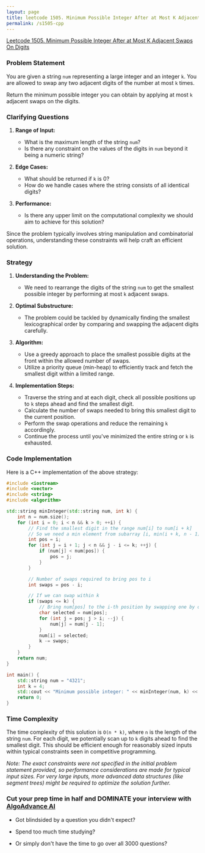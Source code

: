 ```yaml
---
layout: page
title: leetcode 1505. Minimum Possible Integer After at Most K Adjacent Swaps On Digits
permalink: /s1505-cpp
---
```

[Leetcode 1505. Minimum Possible Integer After at Most K Adjacent Swaps On Digits](https://algoadvance.github.io/algoadvance/l1505)
### Problem Statement

You are given a string `num` representing a large integer and an integer `k`. You are allowed to swap any two adjacent digits of the number at most `k` times.

Return the minimum possible integer you can obtain by applying at most `k` adjacent swaps on the digits.

### Clarifying Questions

1. **Range of Input:**
   - What is the maximum length of the string `num`?
   - Is there any constraint on the values of the digits in `num` beyond it being a numeric string?

2. **Edge Cases:**
   - What should be returned if `k` is 0?
   - How do we handle cases where the string consists of all identical digits?

3. **Performance:**
   - Is there any upper limit on the computational complexity we should aim to achieve for this solution?

Since the problem typically involves string manipulation and combinatorial operations, understanding these constraints will help craft an efficient solution.

### Strategy

1. **Understanding the Problem:**
   - We need to rearrange the digits of the string `num` to get the smallest possible integer by performing at most `k` adjacent swaps.

2. **Optimal Substructure:**
   - The problem could be tackled by dynamically finding the smallest lexicographical order by comparing and swapping the adjacent digits carefully.

3. **Algorithm:**
   - Use a greedy approach to place the smallest possible digits at the front within the allowed number of swaps.
   - Utilize a priority queue (min-heap) to efficiently track and fetch the smallest digit within a limited range.

4. **Implementation Steps:**
   - Traverse the string and at each digit, check all possible positions up to `k` steps ahead and find the smallest digit.
   - Calculate the number of swaps needed to bring this smallest digit to the current position.
   - Perform the swap operations and reduce the remaining `k` accordingly.
   - Continue the process until you've minimized the entire string or `k` is exhausted.

### Code Implementation

Here is a C++ implementation of the above strategy:

```cpp
#include <iostream>
#include <vector>
#include <string>
#include <algorithm>

std::string minInteger(std::string num, int k) {
    int n = num.size();
    for (int i = 0; i < n && k > 0; ++i) {
        // Find the smallest digit in the range num[i] to num[i + k]
        // So we need a min element from subarray [i, min(i + k, n - 1)]
        int pos = i;
        for (int j = i + 1; j < n && j - i <= k; ++j) {
            if (num[j] < num[pos]) {
                pos = j;
            }
        }

        // Number of swaps required to bring pos to i
        int swaps = pos - i;

        // If we can swap within k
        if (swaps <= k) {
            // Bring num[pos] to the i-th position by swapping one by one
            char selected = num[pos];
            for (int j = pos; j > i; --j) {
                num[j] = num[j - 1];
            }
            num[i] = selected;
            k -= swaps;
        }
    }
    return num;
}

int main() {
    std::string num = "4321";
    int k = 4;
    std::cout << "Minimum possible integer: " << minInteger(num, k) << std::endl;
    return 0;
}
```

### Time Complexity

The time complexity of this solution is `O(n * k)`, where `n` is the length of the string `num`. For each digit, we potentially scan up to `k` digits ahead to find the smallest digit. This should be efficient enough for reasonably sized inputs within typical constraints seen in competitive programming.

*Note: The exact constraints were not specified in the initial problem statement provided, so performance considerations are made for typical input sizes. For very large inputs, more advanced data structures (like segment trees) might be required to optimize the solution further.*


### Cut your prep time in half and DOMINATE your interview with [AlgoAdvance AI](https://algoAdvance.com)

- Got blindsided by a question you didn't expect?

- Spend too much time studying?

- Or simply don't have the time to go over all 3000 questions?

